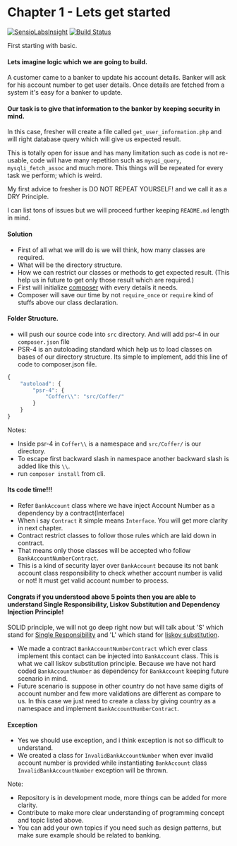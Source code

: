 # Chapter 1 - Lets get started

[![SensioLabsInsight](https://insight.sensiolabs.com/projects/33bf1eb1-f008-409b-acfa-63bd7311478c/mini.png)](https://insight.sensiolabs.com/projects/33bf1eb1-f008-409b-acfa-63bd7311478c)
[![Build Status](https://travis-ci.org/Modelizer/Bank.svg?branch=STEP-1)](https://travis-ci.org/Modelizer/Bank)

First starting with basic.

#### Lets imagine logic which we are going to build.
A customer came to a banker to update his account details. Banker will ask for his account number to get user details. Once details are fetched from a system it's easy for a banker to update.

#### Our task is to give that information to the banker by keeping security in mind.
In this case, fresher will create a file called `get_user_information.php` and will right database query which will give us expected result.

This is totally open for issue and has many limitation such as code is not re-usable,
code will have many repetition such as `mysqi_query`, `mysqli_fetch_assoc` and much more.
This things will be repeated for every task we perform; which is weird.

My first advice to fresher is DO NOT REPEAT YOURSELF! and we call it as a DRY Principle.

I can list tons of issues but we will proceed further keeping `README.md` length in mind.

#### Solution
* First of all what we will do is we will think, how many classes are required.
* What will be the directory structure.
* How we can restrict our classes or methods to get expected result. (This help us in future to get only those result which are required.)
* First will initialize [composer](https://getcomposer.org/) with every details it needs.
* Composer will save our time by not `require_once` or `require` kind of stuffs above our class declaration.

#### Folder Structure.
* will push our source code into `src` directory. And will add psr-4 in our `composer.json` file
* PSR-4 is an autoloading standard which help us to load classes on bases of our directory structure.
Its simple to implement, add this line of code to composer.json file.
```js
{
    "autoload": {
        "psr-4": {
            "Coffer\\": "src/Coffer/"
        }
    }
}
```

Notes:
* Inside psr-4 in `Coffer\\` is a namespace and `src/Coffer/` is our directory.
* To escape first backward slash in namespace another backward slash is added like this `\\`.
* run `composer install` from cli.

#### Its code time!!!
* Refer `BankAccount` class where we have inject Account Number as a dependency by a contract(Interface)
* When i say `Contract` it simple means `Interface`. You will get more clarity in next chapter.
* Contract restrict classes to follow those rules which are laid down in contract.
* That means only those classes will be accepted who follow `BankAccountNumberContract`.
* This is a kind of security layer over `BankAccount` because its not bank account class responsibility to check
whether account number is valid or not! It must get valid account number to process.

#### Congrats if you understood above 5 points then you are able to understand Single Responsibility, Liskov Substitution and Dependency Injection Principle!
SOLID principle, we will not go deep right now but will talk about
'S' which stand for [Single Responsibility](https://en.wikipedia.org/wiki/Single_responsibility_principle) and
'L' which stand for [liskov substitution](https://en.wikipedia.org/wiki/Liskov_substitution_principle).

* We made a contract `BankAccountNumberContract` which ever class implement this contact can be injected into
`BankAccount` class. This is what we call liskov substitution principle. Because we have not hard coded
`BankAccountNumber` as dependency for `BankAccount` keeping future scenario in mind.
* Future scenario is suppose in other country do not have same digits of account number and few more validations are
different as compare to us.
In this case we just need to create a class by giving country as a namespace and implement `BankAccountNumberContract`.

#### Exception
* Yes we should use exception, and i think exception is not so difficult to understand.
* We created a class for `InvalidBankAccountNumber` when ever invalid account number is provided while
instantiating `BankAccount` class `InvalidBankAccountNumber` exception will be thrown.

Note:

* Repository is in development mode, more things can be added for more clarity.
* Contribute to make more clear understanding of programming concept and topic listed above.
* You can add your own topics if you need such as design patterns, but make sure example should be related to banking.
